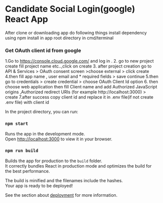# Candidate Social Login(google) React App

After clone or downloading app do following things 
install dependency using npm install in app root directory in cmd/terminal

### Get OAuth client id from google
1.Go to https://console.cloud.google.com/ and log in .
2. go to new project create fill project name etc..,click on create
3. after project creation go to API & Services > OAuth consent screen >choose external > click create
4.then fill app name , user email and * required fields > save continue
5.then go to credentials > create credential > choose OAuth Client Id option
6. then choose web application then fill Client name and add Authorized JavaScript origins ,Authorized redirect URIs (for example http://localhost:3000) > create
7.after success copy client id and replace it in .env file(if not create .env file) with client id

 
In the project directory, you can run:

### `npm start`

Runs the app in the development mode.\
Open [http://localhost:3000](http://localhost:3000) to view it in your browser.



### `npm run build`

Builds the app for production to the `build` folder.\
It correctly bundles React in production mode and optimizes the build for the best performance.

The build is minified and the filenames include the hashes.\
Your app is ready to be deployed!

See the section about [deployment](https://facebook.github.io/create-react-app/docs/deployment) for more information.

